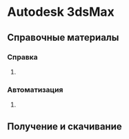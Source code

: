 # Autodesk 3dsMax

## Справочные материалы

### Справка

1.

### Автоматизация

1.

## Получение и скачивание

###
